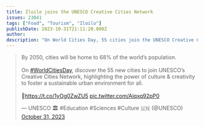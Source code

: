 ```yaml
---
title: Iloilo joins the UNESCO Creative Cities Network
issues: 23041
tags: ["Food", "Tourism", "Iloilo"]
publishDate: 2023-10-31T21:11:20.000Z
author: 
description: "On World Cities Day, 55 cities join the UNESCO Creative Cities Network (UCCN), following their designation by UNESCO Director-General Audrey Azoulay. New cities were acknowledged for their strong commitment to harnessing culture and creativity as part of their development strategies, and displaying innovative practices in human-centred urban planning. With the latest additions, the Network now counts 350 cities in more than one hundred countries, representing seven creative fields: Crafts and Folk Art, Design, Film, Gastronomy, Literature, Media Arts and Music."
---
```


<blockquote class="twitter-tweet"><p lang="en" dir="ltr">By 2050, cities will be home to 68% of the world’s population.<br><br>On <a href="https://twitter.com/hashtag/WorldCitiesDay?src=hash&amp;ref_src=twsrc%5Etfw">#WorldCitiesDay</a>, discover the 55 new cities to join UNESCO’s Creative Cities Network, highlighting the power of culture &amp; creativity to foster a sustainable urban environment for all.<br><br>🔗<a href="https://t.co/1yOg0ZwZU5">https://t.co/1yOg0ZwZU5</a> <a href="https://t.co/Aiqxq92pP0">pic.twitter.com/Aiqxq92pP0</a></p>&mdash; UNESCO 🏛️ #Education #Sciences #Culture 🇺🇳 (@UNESCO) <a href="https://twitter.com/UNESCO/status/1719306931167232120?ref_src=twsrc%5Etfw">October 31, 2023</a></blockquote> <script async src="https://platform.twitter.com/widgets.js" charset="utf-8"></script> 